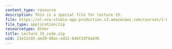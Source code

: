 ```yaml
---
content_type: resource
description: This is a special file for lecture 15.
file: https://ol-ocw-studio-app-production.s3.amazonaws.com/courses/1-00-introduction-to-computers-and-engineering-problem-solving-spring-2012/23e12c05ae20d0aced22b46f2df4a436_Lecture_15_code.zip
file_type: application/zip
resourcetype: Other
title: Lecture_15_code.zip
uid: 23e12c05-ae20-d0ac-ed22-b46f2df4a436
---
```

